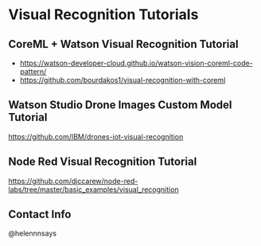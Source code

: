 # Visual Recognition Tutorials

## CoreML + Watson Visual Recognition Tutorial

* https://watson-developer-cloud.github.io/watson-vision-coreml-code-pattern/
* https://github.com/bourdakos1/visual-recognition-with-coreml


## Watson Studio Drone Images Custom Model Tutorial

https://github.com/IBM/drones-iot-visual-recognition


## Node Red Visual Recognition Tutorial

https://github.com/djccarew/node-red-labs/tree/master/basic_examples/visual_recognition

## Contact Info

@helennnsays

